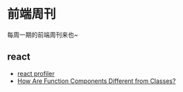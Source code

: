 # 前端周刊
每周一期的前端周刊来也~

## react

* [react profiler](https://zh-hans.reactjs.org/blog/2018/09/10/introducing-the-react-profiler.html)
* [How Are Function Components Different from Classes?](https://overreacted.io/how-are-function-components-different-from-classes/)
